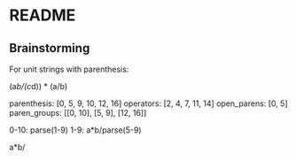 # README
## Brainstorming
For unit strings with parenthesis:

(a*b/(c*d)) * (a/b)

parenthesis: [0, 5, 9, 10, 12, 16]
operators: [2, 4, 7, 11, 14]
open_parens: [0, 5]
paren_groups: [[0, 10], [5, 9], [12, 16]]

0-10: parse(1-9)
  1-9: a*b/parse(5-9)

a*b/
